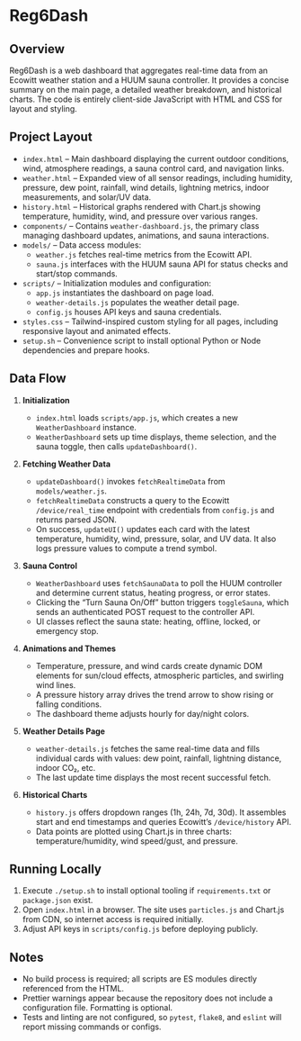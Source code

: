 # Reg6Dash

## Overview

Reg6Dash is a web dashboard that aggregates real-time data from an Ecowitt weather station and a HUUM sauna controller. It provides a concise summary on the main page, a detailed weather breakdown, and historical charts. The code is entirely client-side JavaScript with HTML and CSS for layout and styling.

## Project Layout

- `index.html` – Main dashboard displaying the current outdoor conditions, wind, atmosphere readings, a sauna control card, and navigation links.
- `weather.html` – Expanded view of all sensor readings, including humidity, pressure, dew point, rainfall, wind details, lightning metrics, indoor measurements, and solar/UV data.
- `history.html` – Historical graphs rendered with Chart.js showing temperature, humidity, wind, and pressure over various ranges.
- `components/` – Contains `weather-dashboard.js`, the primary class managing dashboard updates, animations, and sauna interactions.
- `models/` – Data access modules:
  - `weather.js` fetches real-time metrics from the Ecowitt API.
  - `sauna.js` interfaces with the HUUM sauna API for status checks and start/stop commands.
- `scripts/` – Initialization modules and configuration:
  - `app.js` instantiates the dashboard on page load.
  - `weather-details.js` populates the weather detail page.
  - `config.js` houses API keys and sauna credentials.
- `styles.css` – Tailwind-inspired custom styling for all pages, including responsive layout and animated effects.
- `setup.sh` – Convenience script to install optional Python or Node dependencies and prepare hooks.

## Data Flow

1. **Initialization**
   - `index.html` loads `scripts/app.js`, which creates a new `WeatherDashboard` instance.
   - `WeatherDashboard` sets up time displays, theme selection, and the sauna toggle, then calls `updateDashboard()`.

2. **Fetching Weather Data**
   - `updateDashboard()` invokes `fetchRealtimeData` from `models/weather.js`.
   - `fetchRealtimeData` constructs a query to the Ecowitt `/device/real_time` endpoint with credentials from `config.js` and returns parsed JSON.
   - On success, `updateUI()` updates each card with the latest temperature, humidity, wind, pressure, solar, and UV data. It also logs pressure values to compute a trend symbol.

3. **Sauna Control**
   - `WeatherDashboard` uses `fetchSaunaData` to poll the HUUM controller and determine current status, heating progress, or error states.
   - Clicking the “Turn Sauna On/Off” button triggers `toggleSauna`, which sends an authenticated POST request to the controller API.
   - UI classes reflect the sauna state: heating, offline, locked, or emergency stop.

4. **Animations and Themes**
   - Temperature, pressure, and wind cards create dynamic DOM elements for sun/cloud effects, atmospheric particles, and swirling wind lines.
   - A pressure history array drives the trend arrow to show rising or falling conditions.
   - The dashboard theme adjusts hourly for day/night colors.

5. **Weather Details Page**
   - `weather-details.js` fetches the same real-time data and fills individual cards with values: dew point, rainfall, lightning distance, indoor CO₂, etc.
   - The last update time displays the most recent successful fetch.

6. **Historical Charts**
   - `history.js` offers dropdown ranges (1h, 24h, 7d, 30d). It assembles start and end timestamps and queries Ecowitt’s `/device/history` API.
   - Data points are plotted using Chart.js in three charts: temperature/humidity, wind speed/gust, and pressure.

## Running Locally

1. Execute `./setup.sh` to install optional tooling if `requirements.txt` or `package.json` exist.
2. Open `index.html` in a browser. The site uses `particles.js` and Chart.js from CDN, so internet access is required initially.
3. Adjust API keys in `scripts/config.js` before deploying publicly.

## Notes

- No build process is required; all scripts are ES modules directly referenced from the HTML.
- Prettier warnings appear because the repository does not include a configuration file. Formatting is optional.
- Tests and linting are not configured, so `pytest`, `flake8`, and `eslint` will report missing commands or configs.

